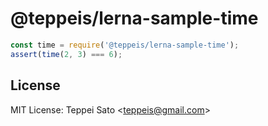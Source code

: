 @teppeis/lerna-sample-time
====

```javascript
const time = require('@teppeis/lerna-sample-time');
assert(time(2, 3) === 6);
```

## License

MIT License: Teppei Sato &lt;teppeis@gmail.com&gt;
